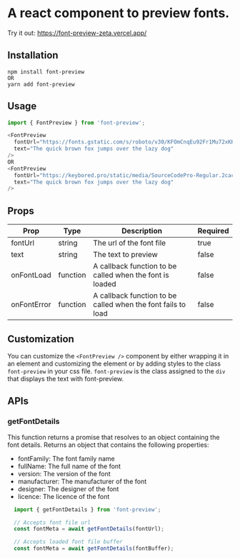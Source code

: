 # A react component to preview fonts.

Try it out: https://font-preview-zeta.vercel.app/

## Installation
```
npm install font-preview
OR
yarn add font-preview
```

## Usage
```javascript
import { FontPreview } from 'font-preview';

<FontPreview
  fontUrl="https://fonts.gstatic.com/s/roboto/v30/KFOmCnqEu92Fr1Mu72xKKTU1Kvnz.woff2"
  text="The quick brown fox jumps over the lazy dog"
/>
OR
<FontPreview
  fontUrl="https://keybored.pro/static/media/SourceCodePro-Regular.2cacf64afc86b76c81e6.ttf"
  text="The quick brown fox jumps over the lazy dog"
/>
```

## Props
| Prop | Type | Description | Required
| --- | --- | --- | --- |
| fontUrl | string | The url of the font file | true |
| text | string | The text to preview | false |
| onFontLoad | function | A callback function to be called when the font is loaded | false |
| onFontError | function | A callback function to be called when the font fails to load | false |

## Customization
You can customize the `<FontPreview />` component by either wrapping it in an element
and customizing the element or by adding styles to the class `font-preview` in your
css file. `font-preview` is the class assigned to the `div` that displays the text
with font-preview.

## APIs
### getFontDetails
This function returns a promise that resolves to an object containing the font details.
Returns an object that contains the following properties:
- fontFamily: The font family name
- fullName: The full name of the font
- version: The version of the font
- manufacturer: The manufacturer of the font
- designer: The designer of the font
- licence: The licence of the font 

```javascript
  import { getFontDetails } from 'font-preview';

  // Accepts font file url
  const fontMeta = await getFontDetails(fontUrl);

  // Accepts loaded font file buffer
  const fontMeta = await getFontDetails(fontBuffer);
```
